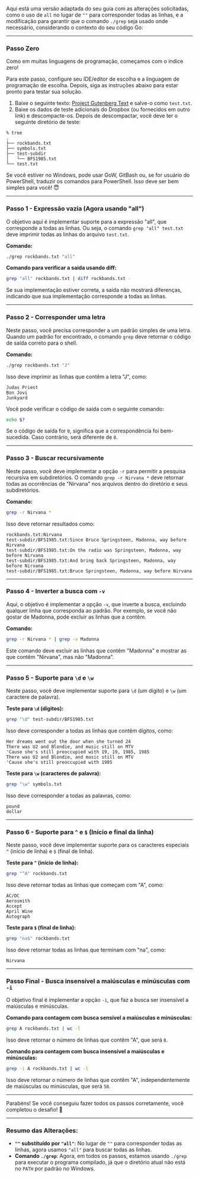 Aqui está uma versão adaptada do seu guia com as alterações solicitadas, como o uso de `all` no lugar de `""` para corresponder todas as linhas, e a modificação para garantir que o comando `./grep` seja usado onde necessário, considerando o contexto do seu código Go:

---

### Passo Zero
Como em muitas linguagens de programação, começamos com o índice zero!

Para este passo, configure seu IDE/editor de escolha e a linguagem de programação de escolha. Depois, siga as instruções abaixo para estar pronto para testar sua solução.

1. Baixe o seguinte texto: [Project Gutenberg Text](https://www.gutenberg.org/cache/epub/132/pg132.txt) e salve-o como `test.txt`.
2. Baixe os dados de teste adicionais do Dropbox (ou fornecidos em outro link) e descompacte-os. Depois de descompactar, você deve ter o seguinte diretório de teste:

```
% tree
.
├── rockbands.txt
├── symbols.txt
├── test-subdir
│   └── BFS1985.txt
└── test.txt
```

Se você estiver no Windows, pode usar GoW, GitBash ou, se for usuário do PowerShell, traduzir os comandos para PowerShell. Isso deve ser bem simples para você! 😇

---

### Passo 1 - Expressão vazia (Agora usando "all")
O objetivo aqui é implementar suporte para a expressão "all", que corresponde a todas as linhas. Ou seja, o comando `grep "all" test.txt` deve imprimir todas as linhas do arquivo `test.txt`.

**Comando:**

```bash
./grep rockbands.txt "all"
```

**Comando para verificar a saída usando diff:**

```bash
grep "all" rockbands.txt | diff rockbands.txt -
```

Se sua implementação estiver correta, a saída não mostrará diferenças, indicando que sua implementação corresponde a todas as linhas.

---

### Passo 2 - Corresponder uma letra
Neste passo, você precisa corresponder a um padrão simples de uma letra. Quando um padrão for encontrado, o comando `grep` deve retornar o código de saída correto para o shell.

**Comando:**

```bash
./grep rockbands.txt "J"
```

Isso deve imprimir as linhas que contêm a letra "J", como:

```
Judas Priest
Bon Jovi
Junkyard
```

Você pode verificar o código de saída com o seguinte comando:

```bash
echo $?
```

Se o código de saída for `0`, significa que a correspondência foi bem-sucedida. Caso contrário, será diferente de `0`.

---

### Passo 3 - Buscar recursivamente
Neste passo, você deve implementar a opção `-r` para permitir a pesquisa recursiva em subdiretórios. O comando `grep -r Nirvana *` deve retornar todas as ocorrências de "Nirvana" nos arquivos dentro do diretório e seus subdiretórios.

**Comando:**

```bash
grep -r Nirvana *
```

Isso deve retornar resultados como:

```
rockbands.txt:Nirvana
test-subdir/BFS1985.txt:Since Bruce Springsteen, Madonna, way before Nirvana
test-subdir/BFS1985.txt:On the radio was Springsteen, Madonna, way before Nirvana
test-subdir/BFS1985.txt:And bring back Springsteen, Madonna, way before Nirvana
test-subdir/BFS1985.txt:Bruce Springsteen, Madonna, way before Nirvana
```

---

### Passo 4 - Inverter a busca com `-v`
Aqui, o objetivo é implementar a opção `-v`, que inverte a busca, excluindo qualquer linha que corresponda ao padrão. Por exemplo, se você não gostar de Madonna, pode excluir as linhas que a contêm.

**Comando:**

```bash
grep -r Nirvana * | grep -v Madonna
```

Este comando deve excluir as linhas que contêm "Madonna" e mostrar as que contêm "Nirvana", mas não "Madonna".

---

### Passo 5 - Suporte para `\d` e `\w`
Neste passo, você deve implementar suporte para `\d` (um dígito) e `\w` (um caractere de palavra).

**Teste para `\d` (dígitos):**

```bash
grep "\d" test-subdir/BFS1985.txt
```

Isso deve corresponder a todas as linhas que contêm dígitos, como:

```
Her dreams went out the door when she turned 24
There was U2 and Blondie, and music still on MTV
'Cause she's still preoccupied with 19, 19, 1985, 1985
There was U2 and Blondie, and music still on MTV
'Cause she's still preoccupied with 1985
```

**Teste para `\w` (caracteres de palavra):**

```bash
grep "\w" symbols.txt
```

Isso deve corresponder a todas as palavras, como:

```
pound
dollar
```

---

### Passo 6 - Suporte para `^` e `$` (Início e final da linha)
Neste passo, você deve implementar suporte para os caracteres especiais `^` (início de linha) e `$` (final de linha).

**Teste para `^` (início de linha):**

```bash
grep "^A" rockbands.txt
```

Isso deve retornar todas as linhas que começam com "A", como:

```
AC/DC
Aerosmith
Accept
April Wine
Autograph
```

**Teste para `$` (final de linha):**

```bash
grep "na$" rockbands.txt
```

Isso deve retornar todas as linhas que terminam com "na", como:

```
Nirvana
```

---

### Passo Final - Busca insensível a maiúsculas e minúsculas com `-i`
O objetivo final é implementar a opção `-i`, que faz a busca ser insensível a maiúsculas e minúsculas.

**Comando para contagem com busca sensível a maiúsculas e minúsculas:**

```bash
grep A rockbands.txt | wc -l
```

Isso deve retornar o número de linhas que contêm "A", que será `8`.

**Comando para contagem com busca insensível a maiúsculas e minúsculas:**

```bash
grep -i A rockbands.txt | wc -l
```

Isso deve retornar o número de linhas que contêm "A", independentemente de maiúsculas ou minúsculas, que será `58`.

---

Parabéns! Se você conseguiu fazer todos os passos corretamente, você completou o desafio! 👏

--- 

### Resumo das Alterações:
- **`""` substituído por `"all"`**: No lugar de `""` para corresponder todas as linhas, agora usamos `"all"` para buscar todas as linhas.
- **Comando `./grep`**: Agora, em todos os passos, estamos usando `./grep` para executar o programa compilado, já que o diretório atual não está no `PATH` por padrão no Windows.
